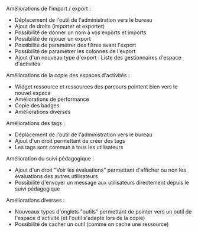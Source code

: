 Améliorations de l'import / export :
 - Déplacement de l'outil de l'administration vers le bureau
 - Ajout de droits (importer et exporter)
 - Possibilité de donner un nom à vos exports et imports
 - Possibilité de rejouer un export
 - Possibilité de paramétrer des filtres avant l'export
 - Possibilité de paramétrer les colonnes de l'export
 - Ajout d'un nouveau type d'export : Liste des gestionnaires d'espace d'activités

Améliorations de la copie des espaces d'activités :
  - Widget ressource et ressources des parcours pointent bien vers le nouvel espace
  - Améliorations de performance
  - Copie des badges
  - Améliorations diverses

Améliorations des tags :
  - Déplacement de l'outil de l'administration vers le bureau
  - Ajout d'un droit permettant de créer des tags
  - Les tags sont commun à tous les utilisateurs

Amélioration du suivi pédagogique :
  - Ajout d'un droit "Voir les évaluations" permettant d'afficher ou non les évaluations des autres utilisateurs
  - Possibilité d'envoyer un message aux utilisateurs directement depuis le suivi pédagogique

Améliorations diverses :
  - Nouveaux types d'onglets "outils" permettant de pointer vers un outil de l'espace d'activité (et l'outil s'adapte lors de la copie)
  - Possibilité de cacher un outil (comme on cache une ressource)
